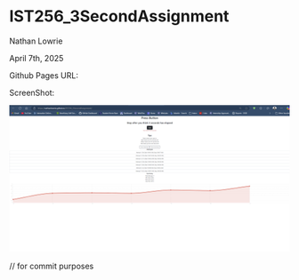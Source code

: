 # IST256_3SecondAssignment

Nathan Lowrie

April 7th, 2025

Github Pages URL:




ScreenShot:

![](image/io.png)



// for commit purposes